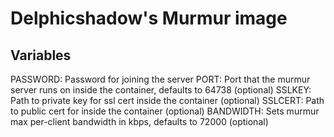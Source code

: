 # Delphicshadow's Murmur image

## Variables

PASSWORD: Password for joining the server
PORT: Port that the murmur server runs on inside the container, defaults to 64738 (optional)
SSLKEY: Path to private key for ssl cert inside the container (optional)
SSLCERT: Path to public cert for inside the container (optional)
BANDWIDTH: Sets murmur max per-client bandwidth in kbps, defaults to 72000 (optional)
